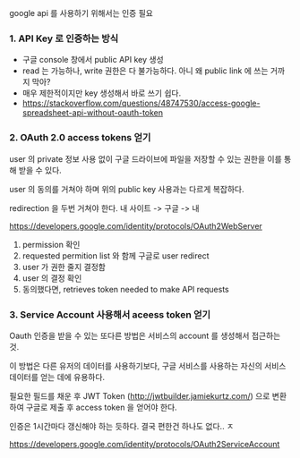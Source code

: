 google api 를 사용하기 위해서는 인증 필요


### 1. API Key 로 인증하는 방식
* 구글 console 창에서 public API key 생성
* read 는 가능하나,  write 권한은 다 불가능하다. 아니 왜 public link 에 쓰는 거까지 막아?
* 매우 제한적이지만  key 생성해서 바로 쓰기 쉽다.
* https://stackoverflow.com/questions/48747530/access-google-spreadsheet-api-without-oauth-token

### 2. OAuth 2.0 access tokens  얻기
user 의  private 정보 사용 없이 구글 드라이브에 파일을 저장할 수 있는 권한을 이를 통해 받을 수 있다.

user 의 동의를 거쳐야 하며 위의 public key 사용과는 다르게 복잡하다.

redirection 을 두번 거쳐야 한다. 내 사이트 -> 구글 -> 내 

https://developers.google.com/identity/protocols/OAuth2WebServer

1.  permission 확인
2.  requested permition list 와 함께 구글로 user redirect
3. user 가 권한 줄지 결정함
4. user 의 결정 확인
5.  동의했다면,  retrieves token needed to make API requests 


### 3.  Service Account 사용해서 aceess token 얻기
Oauth 인증을 받을 수 있는 또다른 방법은 서비스의  account 를 생성해서 접근하는 것.

이 방법은 다른 유저의 데이터를 사용하기보다, 구글 서비스를 사용하는 자신의 서비스 데이터를 얻는 데에 유용하다.


 필요한 필드를 채운 후  JWT Token (http://jwtbuilder.jamiekurtz.com/) 으로 변환하여 구글로 제출 후 access token 을 얻어야 한다.
 
 인증은 1시간마다 갱신해야 하는 듯하다. 결국 편한건 하나도 없다.. ㅈ

https://developers.google.com/identity/protocols/OAuth2ServiceAccount
